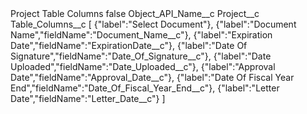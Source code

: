 <?xml version="1.0" encoding="UTF-8"?>
<CustomMetadata xmlns="http://soap.sforce.com/2006/04/metadata" xmlns:xsi="http://www.w3.org/2001/XMLSchema-instance" xmlns:xsd="http://www.w3.org/2001/XMLSchema">
    <label>Project Table Columns</label>
    <protected>false</protected>
    <values>
        <field>Object_API_Name__c</field>
        <value xsi:type="xsd:string">Project__c</value>
    </values>
    <values>
        <field>Table_Columns__c</field>
        <value xsi:type="xsd:string">[
{&quot;label&quot;:&quot;Select Document&quot;},
{&quot;label&quot;:&quot;Document Name&quot;,&quot;fieldName&quot;:&quot;Document_Name__c&quot;},
{&quot;label&quot;:&quot;Expiration Date&quot;,&quot;fieldName&quot;:&quot;ExpirationDate__c&quot;},
{&quot;label&quot;:&quot;Date Of Signature&quot;,&quot;fieldName&quot;:&quot;Date_Of_Signature__c&quot;},
{&quot;label&quot;:&quot;Date Uploaded&quot;,&quot;fieldName&quot;:&quot;Date_Uploaded__c&quot;},
{&quot;label&quot;:&quot;Approval Date&quot;,&quot;fieldName&quot;:&quot;Approval_Date__c&quot;},
{&quot;label&quot;:&quot;Date Of Fiscal Year End&quot;,&quot;fieldName&quot;:&quot;Date_Of_Fiscal_Year_End__c&quot;},
{&quot;label&quot;:&quot;Letter Date&quot;,&quot;fieldName&quot;:&quot;Letter_Date__c&quot;} 
]</value>
    </values>
</CustomMetadata>
